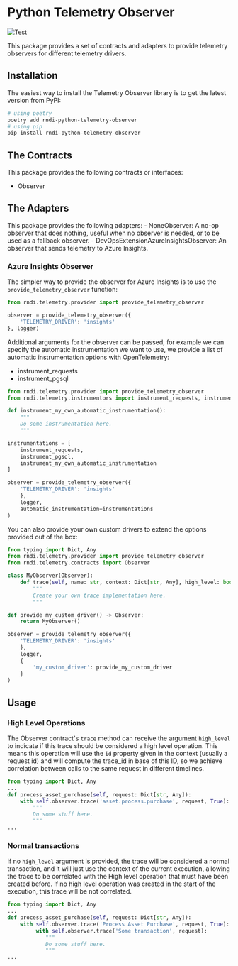 # Python Telemetry Observer

[![Test](https://github.com/IM-Cloud-Spain-Connectors/python-telemetry-observer/actions/workflows/test.yml/badge.svg)](https://github.com/othercodes/python-connect-api-facades/actions/workflows/test.yml)

This package provides a set of contracts and adapters to provide telemetry observers for
different telemetry drivers.


## Installation

The easiest way to install the Telemetry Observer library is to get the latest version from PyPI:

```bash
# using poetry
poetry add rndi-python-telemetry-observer
# using pip
pip install rndi-python-telemetry-observer
```

## The Contracts

This package provides the following contracts or interfaces:

* Observer

## The Adapters

This package provides the following adapters:
    - NoneObserver: A no-op observer that does nothing, useful when no observer is needed, 
or to be used as a fallback observer.
    - DevOpsExtensionAzureInsightsObserver: An observer that sends telemetry to Azure Insights.

### Azure Insights Observer

The simpler way to provide the observer for Azure Insights is to use the 
`provide_telemetry_observer` function:
```python
from rndi.telemetry.provider import provide_telemetry_observer

observer = provide_telemetry_observer({
    'TELEMETRY_DRIVER': 'insights'
}, logger)
```
Additional arguments for the observer can be passed, for example we can specify the automatic
instrumentation we want to use, we provide a list of automatic instrumentation options with
OpenTelemetry:
- instrument_requests
- instrument_pgsql

```python
from rndi.telemetry.provider import provide_telemetry_observer
from rndi.telemetry.instrumentors import instrument_requests, instrument_pgsql

def instrument_my_own_automatic_instrumentation():
    """
    Do some instrumentation here.
    """

instrumentations = [
    instrument_requests,
    instrument_pgsql,
    instrument_my_own_automatic_instrumentation
]

observer = provide_telemetry_observer({
    'TELEMETRY_DRIVER': 'insights'
    }, 
    logger,
    automatic_instrumentation=instrumentations
)
```

You can also provide your own custom drivers to extend the options provided out of the box:
```python
from typing import Dict, Any
from rndi.telemetry.provider import provide_telemetry_observer
from rndi.telemetry.contracts import Observer

class MyObserver(Observer):
    def trace(self, name: str, context: Dict[str, Any], high_level: bool = False):
        """
        Create your own trace implementation here.
        """

def provide_my_custom_driver() -> Observer:
    return MyObserver()

observer = provide_telemetry_observer({
    'TELEMETRY_DRIVER': 'insights'
    }, 
    logger,
    {
        'my_custom_driver': provide_my_custom_driver
    }
)
```

## Usage

### High Level Operations
The Observer contract's `trace` method can receive the argument `high_level` to indicate
if this trace should be considered a high level operation.
This means this operation will use the `id` property given in the context (usually a request id)
and will compute the trace_id in base of this ID, so we achieve correlation between calls to the 
same request in different timelines.
```python
from typing import Dict, Any
...
def process_asset_purchase(self, request: Dict[str, Any]):
    with self.observer.trace('asset.process.purchase', request, True):
        """
        Do some stuff here.
        """
...
```

### Normal transactions
If no `high_level` argument is provided, the trace will be considered a normal transaction,
and it will just use the context of the current execution, allowing the trace to be correlated
with the High level operation that must have been created before.
If no high level operation was created in the start of the execution, this trace will be not correlated.

```python
from typing import Dict, Any
...
def process_asset_purchase(self, request: Dict[str, Any]):
    with self.observer.trace('Process Asset Purchase', request, True):
         with self.observer.trace('Some transaction', request):
            """
            Do some stuff here.
            """
...